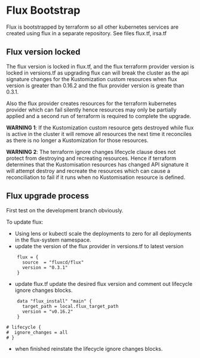 <!-- markdownlint-disable -->
# Flux Bootstrap

Flux is bootstrapped by terraform so all other kubernetes services are created using flux in a separate repository. See files flux.tf, irsa.tf

## Flux version locked 

The flux version is locked in flux.tf, and the flux terraform provider version is locked in versions.tf as upgrading flux can will break the cluster as the api signature changes for the Kustomization custom resources when flux version is greater than 0.16.2 and the flux provider version is greate than 0.3.1. 

Also the flux provider creates resources for the terraform kubernetes provider which can fail silently hence resources may only be partially applied and a second run of terraform is required to complete the upgrade. 

**WARNING 1**: If the Kustomization custom resource gets destroyed while flux is active in the cluster it will remove all resources the next time it reconciles as there is no longer a Kustomization for those resources. 

**WARNING 2**: The terraform ignore changes lifecycle clause does not protect from destroying and recreating resources. Hence if terraform determines that the Kustomisation resources has changed API signature it will attempt destroy and recreate the resources which can cause a reconciliation to fail if it runs when no Kustomisation resource is defined. 

## Flux upgrade process

First test on the development branch obviously. 

To update flux:
- Using lens or kubectl scale the deployments to zero for all deployments in the flux-system namespace. 
- update the version of the flux provider in versions.tf to latest version
```
    flux = {
      source  = "fluxcd/flux"
      version = "0.3.1"
    }
``` 
- update flux.tf update the desired flux version and comment out lifecycle ignore changes blocks.
```
    data "flux_install" "main" {
      target_path = local.flux_target_path
      version = "v0.16.2"
    }
```     
```
# lifecycle {
#  ignore_changes = all
# }
```
- when finished reinstate the lifecycle ignore changes blocks.